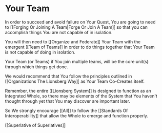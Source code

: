 # Your Team
In order to succeed and avoid failure on Your Quest, You are going to need to [[Forging Or Joining A Team|Forge Or Join A Team]] so that you can accomplish things You are not capable of in isolation. 

You will then need to [[Organize and Federate]] Your Team with the emergent [[Team of Teams]] in order to do things together that Your Team is not capable of doing in isolation. 

Your Team (or Teams) if You join multiple teams, will be the core unit(s) through which things get done. 

We would recommend that You follow the principles outlined in [[Organizations The Lionsberg Way]] as Your Team Co-Creates itself. 

Remember, the entire [[Lionsberg System]] is designed to function as an Integrated Whole, so there may be elements of the System that You haven't thought through yet that You may discover are important later. 

So We strongly encourage [[All]] to follow the [[Standards Of Interoperability]] that allow the Whole to emerge and function properly. 

[[Superlative of Superlatives]]
